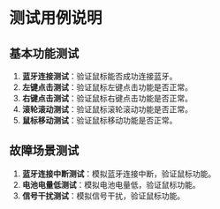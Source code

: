 # 测试用例说明

## 基本功能测试
1. **蓝牙连接测试**：验证鼠标能否成功连接蓝牙。
2. **左键点击测试**：验证鼠标左键点击功能是否正常。
3. **右键点击测试**：验证鼠标右键点击功能是否正常。
4. **滚轮滚动测试**：验证鼠标滚轮滚动功能是否正常。
5. **鼠标移动测试**：验证鼠标移动功能是否正常。

## 故障场景测试
1. **蓝牙连接中断测试**：模拟蓝牙连接中断，验证鼠标功能。
2. **电池电量低测试**：模拟电池电量低，验证鼠标功能。
3. **信号干扰测试**：模拟信号干扰，验证鼠标功能。